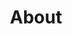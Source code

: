 ---
layout: about
title: About
permalink: /

data:
  sections:
    - title: Andreas Wilcox
      paragraphs:
        - "Hello! I'm an enthusiastic tech nerd who loves coding, game development, 3D modelling and 3D printing. I love anything creative and I have too many ideas and projects than is feasible to finish."
        - "I'm also the founder of Anwilc, a company dedicated to consulting and project development in the previously mentioned categories. It's essentially the business extension of myself."
        - "Below is a summary of the different things that occupy my time. Occasionally I write blog posts about whatever I'm doing or what I've created."
      sideImages:
        - image: /images/about/me.png

    - title: Programming
      paragraphs:
        - "Coding has been my creative outlet for a long time and I've find that it is such a fun way of creating functionality out of a few lines of text. Either on my own projects and games or on professional software for various different customers."
        - "I started out with creating desktop applications in C# or C++ but I've pivoted slightly towards web development in recent times which means Typescript, Node, Angular or Vue combined with hosting using Nginx and Docker."
        - "As a consultant I've previously worked with companies such as Epiroc, CAB Group, Emberlink and Mjukvarufabriken where I've worked on both desktop and web applications. I've also worked on number of my own applications where the ones I'm most proud of are Camp Explorer and Leitner Calendar."
        - "<h4><a href='http://campexplorer.io'>Camp Explorer</a></h4>"
        - "A search tool I created after finding it difficult to filter music on Bandcamp by combinations of different genres. It was built using Javascript and Angular for the frontend with Docker, Node and Elasticsearch for the backend."
        - "<h4><a href='http://leitnercalendar.anwilc.com/'>Leitner Calendar</a></h4>"
        - "A simple page just for keeping track of which Leitner cards to review each day, made using Vue.js hosted using Nginx and Docker."
      sideImages:
        - image: /images/about/camp_explorer_crop.png
          link: http://campexplorer.io
        - image: /images/about/leitner_calendar_crop.png
          link: http://leitnercalendar.anwilc.com/

    - title: Game development
      paragraphs:
      - "Playing and creating games in some form or another has always been a passion of mine. From making levels in Duke Nukem 3D to making small odd games in Unity, I just love creating interactivity and testing out new ideas."
      - "I make them part time when I'm not doing my main job of coding and over the years I've built up a small library of games. All of them are free to play since I haven't finished anything to a level that I would actually ask money for it."
      - "In general I prefer working in 3D using Unity and Blender with Photoshop for textures but I've grown to like FNA and previously I've worked with Adventure Game Studio & Craft Studio."
      - "Check out the different games I’ve made at <a href='https://itch.io/profile/svdvorak'>itch.io</a>."
      sideImages:
        - image: /images/about/city_generation_stroll_crop.png
        - image: /images/about/screenshot_1_crop.png
      bottomImages:
        - image: /images/about/AMazeBoss_clouds_crop.png
        - image: /images/about/low_res_look_shader_crop.png
        - image: /images/about/Debouncer_crop.png
        - image: /images/about/AlidaOfArx_Screenshot_crop.jpg

    - title: 3D printing
      paragraphs:
      - "Since early 2018 I’ve delved deep into the world of 3D printing, owning my own Original Prusa i3 MK3 printer."
      - "At the start I mostly printed other peoples models but I've started making a few of my own designs. Finding things I can improve in my surrounding with a simple model and print is incredibly satisfying."
      - "Already knowing 3D modelling from game development helped alot and I've started getting into Constructive Solid Geometry. And in late 2018 I did a smaller prototype print run for Suzuki Wire in Örebro."
      - "I’m open for helping companies both design and print prototypes or limited run items. I can both be part of the design process or just take a modell and print it in whatever material the customers want."
      - "To see several of my own designs and different items I’ve printed check out my <a href='https://www.thingiverse.com/SvDvorak'>Thingiverse page</a>."
      sideImages:
        - image: /images/about/printer_stack_crop.jpg
        - image: /images/about/IMG_20181223_001625_crop.jpg
          link: https://www.thingiverse.com/thing:3556738
        - image: /images/about/IMG_20181011_125823_crop.jpg
          link: https://www.thingiverse.com/thing:3241614
      bottomImages:
        - image: /images/about/IMG_20181001_145619_crop.jpg
          link: https://www.thingiverse.com/thing:3556137
        - image: /images/about/IMG_20190410_100429_crop.jpg
          link: https://www.thingiverse.com/thing:3553834
---